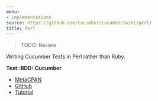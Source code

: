 ```yaml
---
menu:
- implementations
source: https://github.com/cucumber/cucumber/wiki/perl/
title: Perl
---
```


> TODO: Review

Writing Cucumber Tests in Perl rather than Ruby.

**Test::BDD::Cucumber**

- [MetaCPAN](https://metacpan.org/pod/distribution/Test-BDD-Cucumber/README.pod)
- [GitHub](https://github.com/sheriff/test-bdd-cucumber-perl)
- [Tutorial](https://metacpan.org/pod/Test::BDD::Cucumber::Manual::Tutorial)
